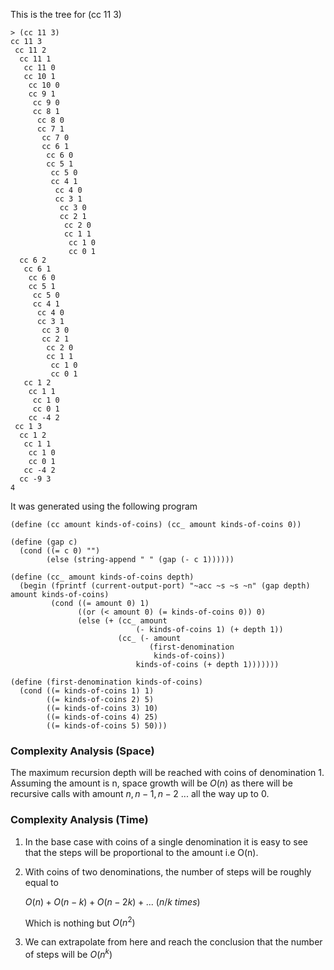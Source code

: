 This is the tree for (cc 11 3)

    > (cc 11 3)
    cc 11 3
     cc 11 2
      cc 11 1
       cc 11 0
       cc 10 1
        cc 10 0
        cc 9 1
         cc 9 0
         cc 8 1
          cc 8 0
          cc 7 1
           cc 7 0
           cc 6 1
            cc 6 0
            cc 5 1
             cc 5 0
             cc 4 1
              cc 4 0
              cc 3 1
               cc 3 0
               cc 2 1
                cc 2 0
                cc 1 1
                 cc 1 0
                 cc 0 1
      cc 6 2
       cc 6 1
        cc 6 0
        cc 5 1
         cc 5 0
         cc 4 1
          cc 4 0
          cc 3 1
           cc 3 0
           cc 2 1
            cc 2 0
            cc 1 1
             cc 1 0
             cc 0 1
       cc 1 2
        cc 1 1
         cc 1 0
         cc 0 1
        cc -4 2
     cc 1 3 
      cc 1 2
       cc 1 1
        cc 1 0
        cc 0 1
       cc -4 2
      cc -9 3
    4

It was generated using the following program

~~~~~ {#mycode .scheme}
(define (cc amount kinds-of-coins) (cc_ amount kinds-of-coins 0))

(define (gap c)
  (cond ((= c 0) "")
        (else (string-append " " (gap (- c 1))))))

(define (cc_ amount kinds-of-coins depth)
  (begin (fprintf (current-output-port) "~acc ~s ~s ~n" (gap depth) amount kinds-of-coins)
         (cond ((= amount 0) 1)
               ((or (< amount 0) (= kinds-of-coins 0)) 0)
               (else (+ (cc_ amount
                            (- kinds-of-coins 1) (+ depth 1))
                        (cc_ (- amount
                               (first-denomination
                                kinds-of-coins))
                            kinds-of-coins (+ depth 1)))))))

(define (first-denomination kinds-of-coins)
  (cond ((= kinds-of-coins 1) 1)
        ((= kinds-of-coins 2) 5)
        ((= kinds-of-coins 3) 10)
        ((= kinds-of-coins 4) 25)
        ((= kinds-of-coins 5) 50)))
~~~~~

### Complexity Analysis (Space)

The maximum recursion depth will be reached with coins of denomination 1.
Assuming the amount is n, space growth will be $O(n)$ as there will be recursive
calls with amount $n, n-1, n-2\ ...$ all the way up to $0$.

### Complexity Analysis (Time)

1. In the base case with coins of a single denomination it is easy to see that
   the steps will be proportional to the amount i.e O(n).

2. With coins of two denominations, the number of steps will be roughly
   equal to

    $O(n) + O(n-k) + O(n-2k) + ...\ (n/k\ times)$

    Which is nothing but $O(n^2)$

3. We can extrapolate from here and reach the conclusion that the number of
   steps will be $O(n^k)$
